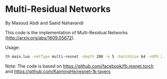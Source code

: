 Multi-Residual Networks
============================
By Masoud Abdi and Saeid Nahavandi


This code is the implementation of Multi-Residual Networks (http://arxiv.org/abs/1609.05672).



Usage:
```bash
th main.lua -netType multi-resnet -depth 200 -k 5 -batchSize 64 -nGPU 2 -nThreads 4 -dataset cifar10 -nEpochs 200 -shareGradInput false
```


Note:
The code is based on
https://github.com/facebook/fb.resnet.torch
and 
https://github.com/KaimingHe/resnet-1k-layers







